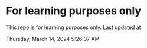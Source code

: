 # For learning purposes only
This repo is for learning purposes only.
Last updated at

Thursday, March 14, 2024 5:26:37 AM

